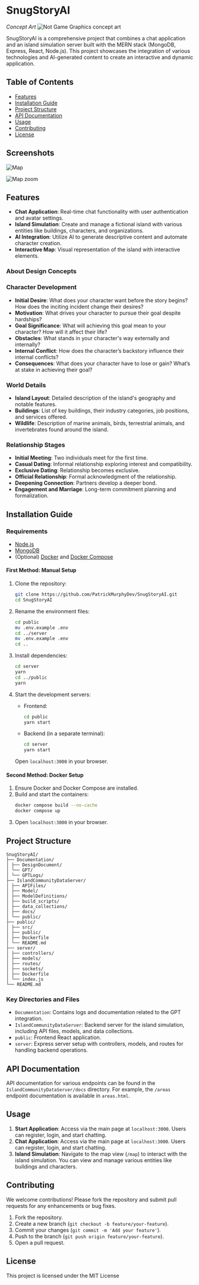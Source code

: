 # SnugStoryAI

*Concept Art*
![Not Game Graphics concept art](./Documentation/images/inspo/readme.jpg)

SnugStoryAI is a comprehensive project that combines a chat application and an island simulation server built with the MERN stack (MongoDB, Express, React, Node.js). This project showcases the integration of various technologies and AI-generated content to create an interactive and dynamic application.

## Table of Contents

- [Features](#features)
- [Installation Guide](#installation-guide)
- [Project Structure](#project-structure)
- [API Documentation](#api-documentation)
- [Usage](#usage)
- [Contributing](#contributing)
- [License](#license)

## Screenshots
![Map](./Documentation/images/MapScreenshot.png)

![Map zoom](./Documentation/images/MapScreenshotZoom.png)

## Features

- **Chat Application**: Real-time chat functionality with user authentication and avatar settings.
- **Island Simulation**: Create and manage a fictional island with various entities like buildings, characters, and organizations.
- **AI Integration**: Utilize AI to generate descriptive content and automate character creation.
- **Interactive Map**: Visual representation of the island with interactive elements.

### About Design Concepts

### Character Development
- **Initial Desire**: What does your character want before the story begins? How does the inciting incident change their desires?
- **Motivation**: What drives your character to pursue their goal despite hardships? 
- **Goal Significance**: What will achieving this goal mean to your character? How will it affect their life?
- **Obstacles**: What stands in your character's way externally and internally?
- **Internal Conflict**: How does the character’s backstory influence their internal conflicts?
- **Consequences**: What does your character have to lose or gain? What’s at stake in achieving their goal?

### World Details
- **Island Layout**: Detailed description of the island's geography and notable features.
- **Buildings**: List of key buildings, their industry categories, job positions, and services offered.
- **Wildlife**: Description of marine animals, birds, terrestrial animals, and invertebrates found around the island.

### Relationship Stages
- **Initial Meeting**: Two individuals meet for the first time.
- **Casual Dating**: Informal relationship exploring interest and compatibility.
- **Exclusive Dating**: Relationship becomes exclusive.
- **Official Relationship**: Formal acknowledgment of the relationship.
- **Deepening Connection**: Partners develop a deeper bond.
- **Engagement and Marriage**: Long-term commitment planning and formalization.


## Installation Guide

### Requirements

- [Node.js](https://nodejs.org/en/download)
- [MongoDB](https://www.mongodb.com/docs/manual/administration/install-community/)
- (Optional) [Docker](https://docs.docker.com/get-docker/) and [Docker Compose](https://docs.docker.com/compose/install/)

#### First Method: Manual Setup

1. Clone the repository:
    ```sh
    git clone https://github.com/PatrickMurphyDev/SnugStoryAI.git
    cd SnugStoryAI
    ```

2. Rename the environment files:
    ```sh
    cd public
    mv .env.example .env
    cd ../server
    mv .env.example .env
    cd ..
    ```

3. Install dependencies:
    ```sh
    cd server
    yarn
    cd ../public
    yarn
    ```

4. Start the development servers:

    - Frontend:
        ```sh
        cd public
        yarn start
        ```

    - Backend (in a separate terminal):
        ```sh
        cd server
        yarn start
        ```

    Open `localhost:3000` in your browser.

#### Second Method: Docker Setup

1. Ensure Docker and Docker Compose are installed.
2. Build and start the containers:
    ```sh
    docker compose build --no-cache
    docker compose up
    ```
3. Open `localhost:3000` in your browser.

## Project Structure

    SnugStoryAI/
    ├── Documentation/
    │ ├── DesignDocument/
    │ └── GPT/
    │ └── GPTLogs/
    ├── IslandCommunityDataServer/
    │ ├── APIFiles/
    │ ├── Model/
    │ ├── ModelDefinitions/
    │ ├── build_scripts/
    │ ├── data_collections/
    │ ├── docs/
    │ └── public/
    ├── public/
    │ ├── src/
    │ ├── public/
    │ ├── Dockerfile
    │ └── README.md
    ├── server/
    │ ├── controllers/
    │ ├── models/
    │ ├── routes/
    │ ├── sockets/
    │ ├── Dockerfile
    │ └── index.js
    └── README.md

### Key Directories and Files

- `Documentation`: Contains logs and documentation related to the GPT integration.
- `IslandCommunityDataServer`: Backend server for the island simulation, including API files, models, and data collections.
- `public`: Frontend React application.
- `server`: Express server setup with controllers, models, and routes for handling backend operations.

## API Documentation

API documentation for various endpoints can be found in the `IslandCommunityDataServer/docs` directory. For example, the `/areas` endpoint documentation is available in `areas.html`.

## Usage

1. **Start Application**: Access via the main page at `localhost:3000`. Users can register, login, and start chatting.
2. **Chat Application**: Access via the main page at `localhost:3000`. Users can register, login, and start chatting.
3. **Island Simulation**: Navigate to the map view (`/map`) to interact with the island simulation. You can view and manage various entities like buildings and characters.


## Contributing

We welcome contributions! Please fork the repository and submit pull requests for any enhancements or bug fixes.

1. Fork the repository.
2. Create a new branch (`git checkout -b feature/your-feature`).
3. Commit your changes (`git commit -m 'Add your feature'`).
4. Push to the branch (`git push origin feature/your-feature`).
5. Open a pull request.

## License

This project is licensed under the MIT License
